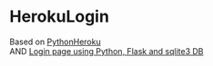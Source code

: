 # HerokuLogin

Based on [PythonHeroku](https://github.com/EN10/PythonHeroku)   
AND [Login page using Python, Flask and sqlite3 DB](https://gist.github.com/PolBaladas/07bfcdefb5c1c57cdeb5#how-to-guide)   
